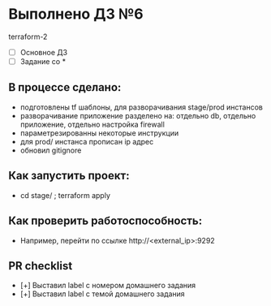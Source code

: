 # Выполнено ДЗ №6
terraform-2
 - [ ] Основное ДЗ
 - [ ] Задание со *

## В процессе сделано:
 - подготовлены tf шаблоны, для разворачивания stage/prod инстансов
 - разворачивание приложение разделено на: отдельно db, отдельно приложение, отдельно настройка firewall
 - параметрезированны некоторые инструкции
 - для prod/ инстанса прописан ip адрес
 - обновил gitignore

## Как запустить проект:
 - cd stage/ ; terraform apply

## Как проверить работоспособность:
 - Например, перейти по ссылке http://<external_ip>:9292

## PR checklist
 - [+] Выставил label с номером домашнего задания
 - [+] Выставил label с темой домашнего задания

